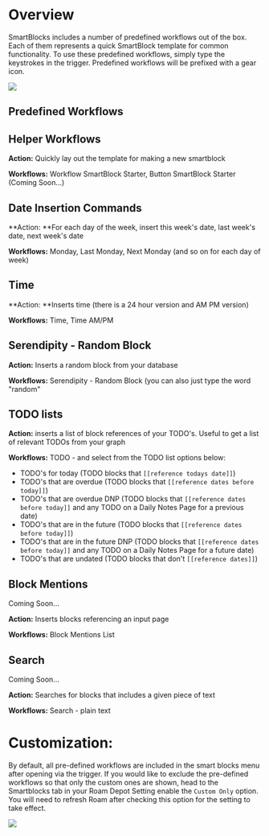 # Overview

SmartBlocks includes a number of predefined workflows out of the box. Each of them represents a quick SmartBlock template for common functionality. To use these predefined workflows, simply type the keystrokes in the trigger. Predefined workflows will be prefixed with a gear icon.

![](https://firebasestorage.googleapis.com/v0/b/firescript-577a2.appspot.com/o/imgs%2Fapp%2Froamjs%2FAVb0qLG9C3.png?alt=media&token=a4fe51f5-53ee-4725-8487-6e540418a4fe)

## Predefined Workflows

## Helper Workflows

**Action:** Quickly lay out the template for making a new smartblock

**Workflows:** Workflow SmartBlock Starter, Button SmartBlock Starter (Coming Soon...)

## Date Insertion Commands

**Action: **For each day of the week, insert this week's date, last week's date, next week's date

**Workflows:** Monday, Last Monday, Next Monday (and so on for each day of week)

## Time

**Action: **Inserts time (there is a 24 hour version and AM PM version)

**Workflows:** Time, Time AM/PM

## Serendipity - Random Block

**Action:** Inserts a random block from your database

**Workflows:** Serendipity - Random Block (you can also just type the word "random"

## TODO lists

**Action:** inserts a list of block references of your TODO's. Useful to get a list of relevant TODOs from your graph

**Workflows:** TODO - and select from the TODO list options below:

- TODO's for today (TODO blocks that `[[reference todays date]]`)
- TODO's that are overdue (TODO blocks that `[[reference dates before today]]`)
- TODO's that are overdue DNP (TODO blocks that `[[reference dates before today]]` and any TODO on a Daily Notes Page for a previous date)
- TODO's that are in the future (TODO blocks that `[[reference dates before today]]`)
- TODO's that are in the future DNP (TODO blocks that `[[reference dates before today]]` and any TODO on a Daily Notes Page for a future date)
- TODO's that are undated (TODO blocks that don't `[[reference dates]]`)

## Block Mentions

Coming Soon...

**Action:** Inserts blocks referencing an input page

**Workflows:** Block Mentions List

## Search

Coming Soon...

**Action:** Searches for blocks that includes a given piece of text

**Workflows:** Search - plain text

# Customization:

By default, all pre-defined workflows are included in the smart blocks menu after opening via the trigger. If you would like to exclude the pre-defined workflows so that only the custom ones are shown, head to the Smartblocks tab in your Roam Depot Setting enable the `Custom Only` option. You will need to refresh Roam after checking this option for the setting to take effect.

![](https://firebasestorage.googleapis.com/v0/b/firescript-577a2.appspot.com/o/imgs%2Fapp%2Froamjs%2FcFvQbTS_rC.png?alt=media&token=e441fdb8-c9a6-4243-bd4f-721d7e9cab95)
